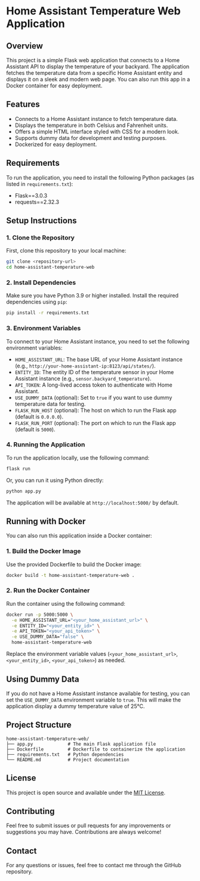 # Home Assistant Temperature Web Application

## Overview

This project is a simple Flask web application that connects to a Home Assistant API to display the temperature of your backyard. The application fetches the temperature data from a specific Home Assistant entity and displays it on a sleek and modern web page. You can also run this app in a Docker container for easy deployment.

## Features

- Connects to a Home Assistant instance to fetch temperature data.
- Displays the temperature in both Celsius and Fahrenheit units.
- Offers a simple HTML interface styled with CSS for a modern look.
- Supports dummy data for development and testing purposes.
- Dockerized for easy deployment.

## Requirements

To run the application, you need to install the following Python packages (as listed in `requirements.txt`):

- Flask==3.0.3
- requests==2.32.3

## Setup Instructions

### 1. Clone the Repository

First, clone this repository to your local machine:

```bash
git clone <repository-url>
cd home-assistant-temperature-web
```

### 2. Install Dependencies

Make sure you have Python 3.9 or higher installed. Install the required dependencies using `pip`:

```bash
pip install -r requirements.txt
```

### 3. Environment Variables

To connect to your Home Assistant instance, you need to set the following environment variables:

- `HOME_ASSISTANT_URL`: The base URL of your Home Assistant instance (e.g., `http://your-home-assistant-ip:8123/api/states/`).
- `ENTITY_ID`: The entity ID of the temperature sensor in your Home Assistant instance (e.g., `sensor.backyard_temperature`).
- `API_TOKEN`: A long-lived access token to authenticate with Home Assistant.
- `USE_DUMMY_DATA` (optional): Set to `true` if you want to use dummy temperature data for testing.
- `FLASK_RUN_HOST` (optional): The host on which to run the Flask app (default is `0.0.0.0`).
- `FLASK_RUN_PORT` (optional): The port on which to run the Flask app (default is `5000`).

### 4. Running the Application

To run the application locally, use the following command:

```bash
flask run
```

Or, you can run it using Python directly:

```bash
python app.py
```

The application will be available at `http://localhost:5000/` by default.

## Running with Docker

You can also run this application inside a Docker container:

### 1. Build the Docker Image

Use the provided Dockerfile to build the Docker image:

```bash
docker build -t home-assistant-temperature-web .
```

### 2. Run the Docker Container

Run the container using the following command:

```bash
docker run -p 5000:5000 \
  -e HOME_ASSISTANT_URL="<your_home_assistant_url>" \
  -e ENTITY_ID="<your_entity_id>" \
  -e API_TOKEN="<your_api_token>" \
  -e USE_DUMMY_DATA="false" \
  home-assistant-temperature-web
```

Replace the environment variable values (`<your_home_assistant_url>`, `<your_entity_id>`, `<your_api_token>`) as needed.

## Using Dummy Data

If you do not have a Home Assistant instance available for testing, you can set the `USE_DUMMY_DATA` environment variable to `true`. This will make the application display a dummy temperature value of 25°C.

## Project Structure

```
home-assistant-temperature-web/
├── app.py             # The main Flask application file
├── Dockerfile         # Dockerfile to containerize the application
├── requirements.txt   # Python dependencies
└── README.md          # Project documentation
```

## License

This project is open source and available under the [MIT License](LICENSE).

## Contributing

Feel free to submit issues or pull requests for any improvements or suggestions you may have. Contributions are always welcome!

## Contact

For any questions or issues, feel free to contact me through the GitHub repository.
